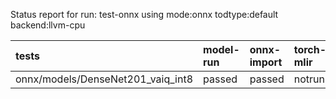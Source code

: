 Status report for run: test-onnx using mode:onnx todtype:default backend:llvm-cpu

| tests                             | model-run   | onnx-import   | torch-mlir   | iree-compile   | inference   |
|:----------------------------------|:------------|:--------------|:-------------|:---------------|:------------|
| onnx/models/DenseNet201_vaiq_int8 | passed      | passed        | notrun       | passed         | mismatch    |
